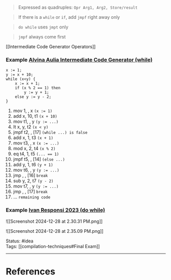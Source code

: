 > Expressed as quadruples: `Opr Arg1, Arg2, Store/result`

> If there is a `while` or `if`, add `jmpf` right away only

> `do while` uses `jmpt` only

> `jmpf` always come first

[[Intermediate Code Generator Operators]]
### Example [Alvina Aulia Intermediate Code Generator (while)](https://www.youtube.com/watch?v=2kNVq9TxEg0&ab_channel=AlvinaAulia)  

```
x := 1;
y := x + 10;
while (x<y) {
	x := x + 1;
	if (x % 2 == 1) then
		y := y + 1;
	else y := y - 2;
}
```

1. mov 1, , x `(x := 1)`
2. add x, 10, t1 `(x + 10)`
3. mov t1, , y `(y := ...)`
4. lt x, y, t2 `(x < y)`
5. jmpf t2, , [17] `(while ...) is false`
6. add x, 1, t3 `(x + 1)`
7. mov t3, , x `(x := ...)`
8. mod x, 2, t4  `(x % 2)`
9. eq t4, 1, t5 `(... == 1)`
10. jmpf t5, , [14] `(else ...)`
11. add y, 1, t6  `(y + 1)`
12. mov t6, , y `(y := ...)`
13. jmp , , [16] `break`
14. sub y, 2, t7 `(y - 2)`
15. mov t7, , y `(y := ...)`
16. jmp , , [17] `break`
17. ... `remaining code`

### Example [Ivan Responsi 2023 (do while)](https://youtu.be/_Jng5xgLxkI?si=fWRf0eP4N8rRx8ZO&t=3952)  

![[Screenshot 2024-12-28 at 2.30.31 PM.png]]

![[Screenshot 2024-12-28 at 2.35.09 PM.png]]


Status: #idea  
Tags:  [[compilation-techniques#Final Exam]]

---
# References